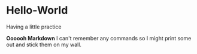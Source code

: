 # Hello-World
Having a little practice

**Oooooh Markdown**
I can't remember any commands so I might print some out and stick them on my wall.
